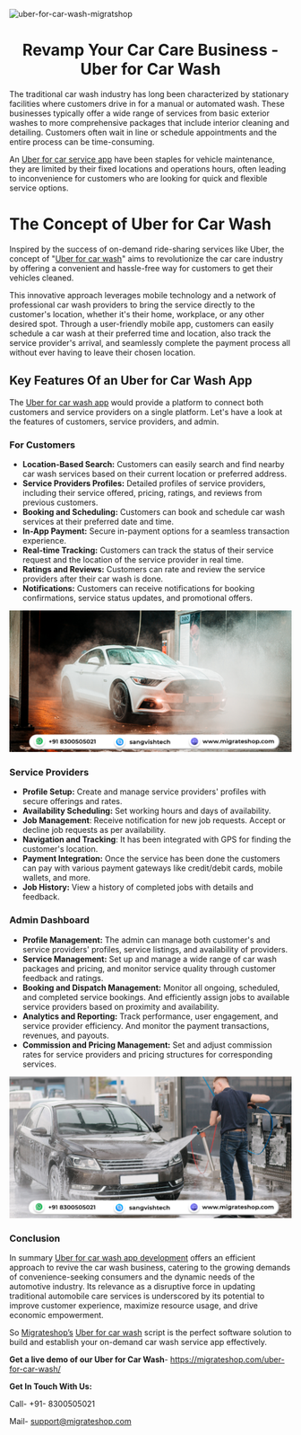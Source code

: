 ![uber-for-car-wash-migratshop](https://github.com/migrateshop/uber-for-car-wash/assets/77200601/1362d821-dd59-46f4-b81e-2f1f9f17c19a)


<h1 align="center"> Revamp Your Car Care Business - Uber for Car Wash </h1>

The traditional car wash industry has long been characterized by stationary facilities where customers drive in for a manual or automated wash. These businesses typically offer a wide range of services from basic exterior washes to more comprehensive packages that include interior cleaning and detailing. Customers often wait in line or schedule appointments and the entire process can be time-consuming.

An [Uber for car service app](https://migrateshop.com/uber-for-car-wash/) have been staples for vehicle maintenance, they are limited by their fixed locations and operations hours, often leading to inconvenience for customers who are looking for quick and flexible service options.
# The Concept of Uber for Car Wash
Inspired by the success of on-demand ride-sharing services like Uber, the concept of "[Uber for car wash](https://migrateshop.com/uber-for-car-wash/)" aims to revolutionize the car care industry by offering a convenient and hassle-free way for customers to get their vehicles cleaned. 

This innovative approach leverages mobile technology and a network of professional car wash providers to bring the service directly to the customer's location, whether it's their home, workplace, or any other desired spot. Through a user-friendly mobile app, customers can easily schedule a car wash at their preferred time and location, also track the service provider's arrival, and seamlessly complete the payment process all without ever having to leave their chosen location.
## Key Features Of an Uber for Car Wash App
The [Uber for car wash app](https://migrateshop.com/uber-for-car-wash/) would provide a platform to connect both customers and service providers on a single platform.
Let's have a look at the features of customers, service providers, and admin.
### For Customers
* **Location-Based Search:** Customers can easily search and find nearby car wash services based on their current location or preferred address.
* **Service Providers Profiles:** Detailed profiles of service providers, including their service offered, pricing, ratings, and reviews from previous customers.
* **Booking and Scheduling:** Customers can book and schedule car wash services at their preferred date and time.
* **In-App Payment:** Secure in-payment options for a seamless transaction experience.
* **Real-time Tracking:** Customers can track the status of their service request and the location of the service provider in real time.
* **Ratings and Reviews:** Customers can rate and review the service providers after their car wash is done.
* **Notifications:** Customers can receive notifications for booking confirmations, service status updates, and promotional offers.

<div class="Box-sc-g0xbh4-0 iIZCet"><img alt=“uberforcarwashapp.png" src="https://github.com/migrateshop/uber-for-car-wash/blob/main/images/uber-for-car-wash.png" data-hpc="true" class="Box-sc-g0xbh4-0 kzRgrI"></div>

### Service Providers
* **Profile Setup:** Create and manage service providers' profiles with secure offerings and rates.
* **Availability Scheduling:** Set working hours and days of availability.
* **Job Management**: Receive notification for new job requests. Accept or decline job requests as per availability.
* **Navigation and Tracking**: It has been integrated with GPS for finding the customer's location. 
* **Payment Integration:** Once the service has been done the customers can pay with various payment gateways like credit/debit cards, mobile wallets, and more.
* **Job History:** View a history of completed jobs with details and feedback.
### Admin Dashboard
* **Profile Management:** The admin can manage both customer's and service providers' profiles, service listings, and availability of providers.
* **Service Management:** Set up and manage a wide range of car wash packages and pricing, and monitor service quality through customer feedback and ratings.
* **Booking and Dispatch Management:** Monitor all ongoing, scheduled, and completed service bookings. And efficiently assign jobs to available service providers based on proximity and availability.
* **Analytics and Reporting:** Track performance, user engagement, and service provider efficiency. And monitor the payment transactions, revenues, and payouts.
* **Commission and Pricing Management:** Set and adjust commission rates for service providers and pricing structures for corresponding services.

<div class="Box-sc-g0xbh4-0 iIZCet"><img alt=“uberforcarwash.png" src="https://github.com/migrateshop/uber-for-car-wash/blob/main/images/car-wash-app-like-uber.png" data-hpc="true" class="Box-sc-g0xbh4-0 kzRgrI"></div>

### Conclusion
In summary [Uber for car wash app development](https://migrateshop.com/uber-for-car-wash/) offers an efficient approach to revive the car wash business, catering to the growing demands of convenience-seeking consumers and the dynamic needs of the automotive industry. 
Its relevance as a disruptive force in updating traditional automobile care services is underscored by its potential to improve customer experience, maximize resource usage, and drive economic empowerment. 

So [Migrateshop’s](https://migrateshop.com/) [Uber for car wash](https://migrateshop.com/uber-for-car-wash/) script is the perfect software solution to build and establish your on-demand car wash service app effectively.


**Get a live demo of our Uber for Car Wash**- https://migrateshop.com/uber-for-car-wash/

**Get In Touch With Us:**

Call- +91- 8300505021

Mail- support@migrateshop.com
